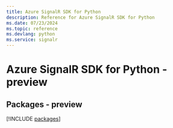 ```yaml
---
title: Azure SignalR SDK for Python
description: Reference for Azure SignalR SDK for Python
ms.date: 07/23/2024
ms.topic: reference
ms.devlang: python
ms.service: signalr
---
```

# Azure SignalR SDK for Python - preview
## Packages - preview
[!INCLUDE [packages](signalr-index.md)]